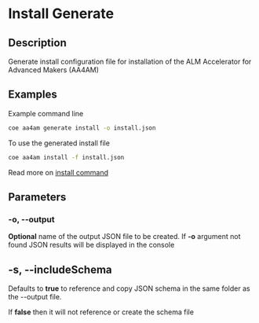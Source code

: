 # Install Generate

## Description

Generate install configuration file for installation of the ALM Accelerator for Advanced Makers (AA4AM)

## Examples

Example command line

```bash
coe aa4am generate install -o install.json
```

To use the generated install file

```bash
coe aa4am install -f install.json
```

Read more on [install command](../install.md)

## Parameters

### -o, --output

**Optional** name of the output JSON file to be created. If **-o** argument not found JSON results will be displayed in the console

## -s, --includeSchema

Defaults to **true** to reference and copy JSON schema in the same folder as the --output file. 

If **false** then it will not reference or create the schema file